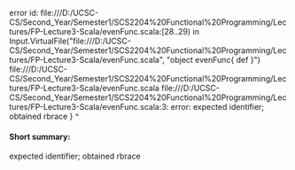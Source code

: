 error id: file:///D:/UCSC-CS/Second_Year/Semester1/SCS2204%20Functional%20Programming/Lectures/FP-Lecture3-Scala/evenFunc.scala:[28..29) in Input.VirtualFile("file:///D:/UCSC-CS/Second_Year/Semester1/SCS2204%20Functional%20Programming/Lectures/FP-Lecture3-Scala/evenFunc.scala", "object evenFunc{
    def 
}")
file:///D:/UCSC-CS/Second_Year/Semester1/SCS2204%20Functional%20Programming/Lectures/FP-Lecture3-Scala/evenFunc.scala
file:///D:/UCSC-CS/Second_Year/Semester1/SCS2204%20Functional%20Programming/Lectures/FP-Lecture3-Scala/evenFunc.scala:3: error: expected identifier; obtained rbrace
}
^
#### Short summary: 

expected identifier; obtained rbrace